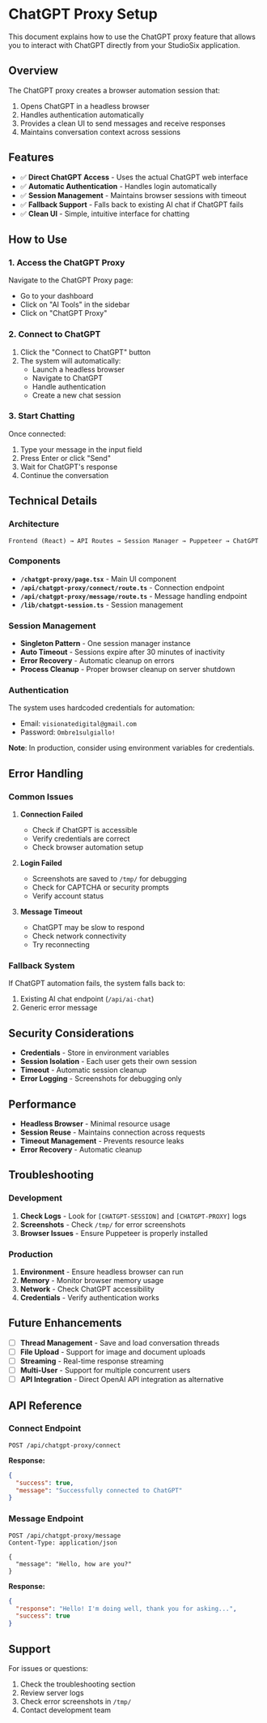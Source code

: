 # ChatGPT Proxy Setup

This document explains how to use the ChatGPT proxy feature that allows you to interact with ChatGPT directly from your StudioSix application.

## Overview

The ChatGPT proxy creates a browser automation session that:
1. Opens ChatGPT in a headless browser
2. Handles authentication automatically
3. Provides a clean UI to send messages and receive responses
4. Maintains conversation context across sessions

## Features

- ✅ **Direct ChatGPT Access** - Uses the actual ChatGPT web interface
- ✅ **Automatic Authentication** - Handles login automatically
- ✅ **Session Management** - Maintains browser sessions with timeout
- ✅ **Fallback Support** - Falls back to existing AI chat if ChatGPT fails
- ✅ **Clean UI** - Simple, intuitive interface for chatting

## How to Use

### 1. Access the ChatGPT Proxy

Navigate to the ChatGPT Proxy page:
- Go to your dashboard
- Click on "AI Tools" in the sidebar
- Click on "ChatGPT Proxy"

### 2. Connect to ChatGPT

1. Click the "Connect to ChatGPT" button
2. The system will automatically:
   - Launch a headless browser
   - Navigate to ChatGPT
   - Handle authentication
   - Create a new chat session

### 3. Start Chatting

Once connected:
1. Type your message in the input field
2. Press Enter or click "Send"
3. Wait for ChatGPT's response
4. Continue the conversation

## Technical Details

### Architecture

```
Frontend (React) → API Routes → Session Manager → Puppeteer → ChatGPT
```

### Components

- **`/chatgpt-proxy/page.tsx`** - Main UI component
- **`/api/chatgpt-proxy/connect/route.ts`** - Connection endpoint
- **`/api/chatgpt-proxy/message/route.ts`** - Message handling endpoint
- **`/lib/chatgpt-session.ts`** - Session management

### Session Management

- **Singleton Pattern** - One session manager instance
- **Auto Timeout** - Sessions expire after 30 minutes of inactivity
- **Error Recovery** - Automatic cleanup on errors
- **Process Cleanup** - Proper browser cleanup on server shutdown

### Authentication

The system uses hardcoded credentials for automation:
- Email: `visionatedigital@gmail.com`
- Password: `Ombre1sulgiallo!`

**Note**: In production, consider using environment variables for credentials.

## Error Handling

### Common Issues

1. **Connection Failed**
   - Check if ChatGPT is accessible
   - Verify credentials are correct
   - Check browser automation setup

2. **Login Failed**
   - Screenshots are saved to `/tmp/` for debugging
   - Check for CAPTCHA or security prompts
   - Verify account status

3. **Message Timeout**
   - ChatGPT may be slow to respond
   - Check network connectivity
   - Try reconnecting

### Fallback System

If ChatGPT automation fails, the system falls back to:
1. Existing AI chat endpoint (`/api/ai-chat`)
2. Generic error message

## Security Considerations

- **Credentials** - Store in environment variables
- **Session Isolation** - Each user gets their own session
- **Timeout** - Automatic session cleanup
- **Error Logging** - Screenshots for debugging only

## Performance

- **Headless Browser** - Minimal resource usage
- **Session Reuse** - Maintains connection across requests
- **Timeout Management** - Prevents resource leaks
- **Error Recovery** - Automatic cleanup

## Troubleshooting

### Development

1. **Check Logs** - Look for `[CHATGPT-SESSION]` and `[CHATGPT-PROXY]` logs
2. **Screenshots** - Check `/tmp/` for error screenshots
3. **Browser Issues** - Ensure Puppeteer is properly installed

### Production

1. **Environment** - Ensure headless browser can run
2. **Memory** - Monitor browser memory usage
3. **Network** - Check ChatGPT accessibility
4. **Credentials** - Verify authentication works

## Future Enhancements

- [ ] **Thread Management** - Save and load conversation threads
- [ ] **File Upload** - Support for image and document uploads
- [ ] **Streaming** - Real-time response streaming
- [ ] **Multi-User** - Support for multiple concurrent users
- [ ] **API Integration** - Direct OpenAI API integration as alternative

## API Reference

### Connect Endpoint

```http
POST /api/chatgpt-proxy/connect
```

**Response:**
```json
{
  "success": true,
  "message": "Successfully connected to ChatGPT"
}
```

### Message Endpoint

```http
POST /api/chatgpt-proxy/message
Content-Type: application/json

{
  "message": "Hello, how are you?"
}
```

**Response:**
```json
{
  "response": "Hello! I'm doing well, thank you for asking...",
  "success": true
}
```

## Support

For issues or questions:
1. Check the troubleshooting section
2. Review server logs
3. Check error screenshots in `/tmp/`
4. Contact development team 